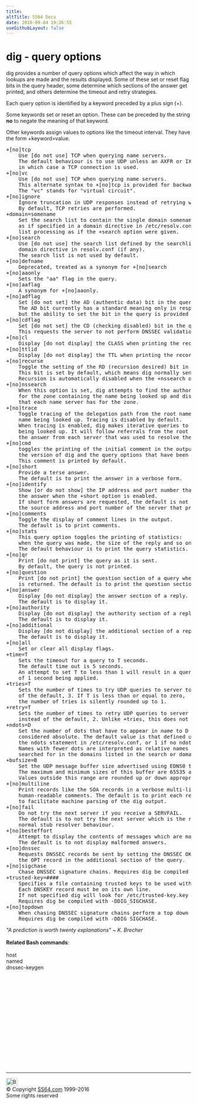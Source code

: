 ```yaml
---
title:
altTitle: SS64 Docs
date: 2016-09-04 19:26:55
useGithubLayout: false
---
```

<!-- #BeginLibraryItem "/Library/head_bash.lbi" --><!-- #EndLibraryItem --><h1>dig - query options </h1> 
<p> dig provides a number of query options which affect the way in which lookups are made and the results displayed. Some of these set or reset flag bits in the query header, some determine which sections of the answer get printed, and others determine the timeout and retry strategies. </p>
<p> Each query option is identified by a keyword preceded by a plus sign (+). </p>
<p>Some keywords set or reset an option. These can be preceded by the string <b>no</b> to negate the meaning of that keyword. </p>
<p>Other keywords assign values to options like the timeout interval. They have the form +keyword=value. </p>
<pre>+[no]tcp
    Use [do not use] TCP when querying name servers.
    The default behaviour is to use UDP unless an AXFR or IXFR query is requested,
    in which case a TCP connection is used. 
+[no]vc
    Use [do not use] TCP when querying name servers.
    This alternate syntax to +[no]tcp is provided for backwards compatibility.
    The "vc" stands for "virtual circuit". 
+[no]ignore
    Ignore truncation in UDP responses instead of retrying with TCP.
    By default, TCP retries are performed. 
+domain=somename
    Set the search list to contain the single domain somename,
    as if specified in a domain directive in /etc/resolv.conf, and enable search
    list processing as if the +search option were given. 
+[no]search
    Use [do not use] the search list defined by the searchlist or
    domain directive in resolv.conf (if any).
    The search list is not used by default. 
+[no]defname
    Deprecated, treated as a synonym for +[no]search 
+[no]aaonly
    Sets the "aa" flag in the query. 
+[no]aaflag
    A synonym for +[no]aaonly. 
+[no]adflag
    Set [do not set] the AD (authentic data) bit in the query.
    The AD bit currently has a standard meaning only in responses, not in queries,
    but the ability to set the bit in the query is provided for completeness. 
+[no]cdflag
    Set [do not set] the CD (checking disabled) bit in the query.
    This requests the server to not perform DNSSEC validation of responses. 
+[no]cl
    Display [do not display] the CLASS when printing the record. 
+[no]ttlid
    Display [do not display] the TTL when printing the record. 
+[no]recurse
    Toggle the setting of the RD (recursion desired) bit in the query.
    This bit is set by default, which means dig normally sends recursive queries.
    Recursion is automatically disabled when the +nssearch or +trace query options are used. 
+[no]nssearch
    When this option is set, dig attempts to find the authoritative name servers
    for the zone containing the name being looked up and display the SOA record
    that each name server has for the zone. 
+[no]trace
    Toggle tracing of the delegation path from the root name servers for the
    name being looked up. Tracing is disabled by default.
    When tracing is enabled, dig makes iterative queries to resolve the name
    being looked up. It will follow referrals from the root servers, showing
    the answer from each server that was used to resolve the lookup. 
+[no]cmd
    toggles the printing of the initial comment in the output identifying
    the version of dig and the query options that have been applied.
    This comment is printed by default. 
+[no]short
    Provide a terse answer.
    The default is to print the answer in a verbose form. 
+[no]identify
    Show [or do not show] the IP address and port number that supplied
    the answer when the +short option is enabled.
    If short form answers are requested, the default is not to show
    the source address and port number of the server that provided the answer. 
+[no]comments
    Toggle the display of comment lines in the output.
    The default is to print comments. 
+[no]stats
    This query option toggles the printing of statistics:
    when the query was made, the size of the reply and so on.
    The default behaviour is to print the query statistics. 
+[no]qr
    Print [do not print] the query as it is sent.
    By default, the query is not printed. 
+[no]question
    Print [do not print] the question section of a query when an answer
    is returned. The default is to print the question section as a comment. 
+[no]answer
    Display [do not display] the answer section of a reply.
    The default is to display it. 
+[no]authority
    Display [do not display] the authority section of a reply.
    The default is to display it. 
+[no]additional
    Display [do not display] the additional section of a reply.
    The default is to display it. 
+[no]all
    Set or clear all display flags. 
+time=T
    Sets the timeout for a query to T seconds.
    The default time out is 5 seconds.
    An attempt to set T to less than 1 will result in a query timeout
    of 1 second being applied. 
+tries=T
    Sets the number of times to try UDP queries to server to T instead
    of the default, 3. If T is less than or equal to zero,
    the number of tries is silently rounded up to 1. 
+retry=T
    Sets the number of times to retry UDP queries to server to T 
    instead of the default, 2. Unlike +tries, this does not include the initial query. 
+ndots=D
    Set the number of dots that have to appear in <i>name</i> to D for it to be
    considered absolute. The default value is that defined using
    the ndots statement in /etc/resolv.conf, or 1 if no ndots statement is present.
    Names with fewer dots are interpreted as relative names and will be
    searched for in the domains listed in the search or domain directive in /etc/resolv.conf. 
+bufsize=B
    Set the UDP message buffer size advertised using EDNS0 to B bytes.
    The maximum and minimum sizes of this buffer are 65535 and 0 respectively.
    Values outside this range are rounded up or down appropriately. 
+[no]multiline
    Print records like the SOA records in a verbose multi-line format with
    human-readable comments. The default is to print each record on a single line,
    to facilitate machine parsing of the dig output. 
+[no]fail
    Do not try the next server if you receive a SERVFAIL.
    The default is to not try the next server which is the reverse of
    normal stub resolver behaviour. 
+[no]besteffort
    Attempt to display the contents of messages which are malformed.
    The default is to not display malformed answers. 
+[no]dnssec
    Requests DNSSEC records be sent by setting the DNSSEC OK bit (DO) in
    the OPT record in the additional section of the query. 
+[no]sigchase
    Chase DNSSEC signature chains. Requires dig be compiled with -DDIG_SIGCHASE. 
+trusted-key=####
    Specifies a file containing trusted keys to be used with +sigchase.
    Each DNSKEY record must be on its own line.
    If not specified dig will look for /etc/trusted-key.key then trusted-key.key in the current directory.
    Requires dig be compiled with -DDIG_SIGCHASE. 
+[no]topdown
    When chasing DNSSEC signature chains perform a top down validation.
    Requires dig be compiled with -DDIG_SIGCHASE.</pre>
<p><i class="quote">  "A prediction is worth twenty explanations" ~ K. Brecher</i><b><br>
  <br>
  Related  Bash commands</b>:<br>
  <br>
  host<br>
named<br>
dnssec-keygen</p><!-- #BeginLibraryItem "/Library/foot_bash.lbi" --><p><script async="" src="//pagead2.googlesyndication.com/pagead/js/adsbygoogle.js"></script>
<!-- bash300 -->
<ins class="adsbygoogle" style="display:inline-block;width:300px;height:250px" data-ad-client="ca-pub-6140977852749469" data-ad-slot="4615356305"></ins>
<script>
(adsbygoogle = window.adsbygoogle || []).push({});
</script></p>
<hr>
<div id="bl" class="footer"><a href="#"><img src="../images/top.png" width="30" height="22" alt="Back to the Top"></a></div>
<div id="br" class="footer, tagline">© Copyright <a href="http://ss64.com/">SS64.com</a> 1999-2016<br>
Some rights reserved</div><!-- #EndLibraryItem -->

